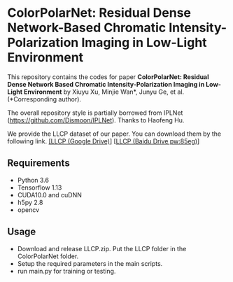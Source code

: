 # ColorPolarNet: Residual Dense Network-Based Chromatic Intensity-Polarization Imaging in Low-Light Environment
This repository contains the codes for paper **ColorPolarNet: Residual Dense Network Based Chromatic Intensity-Polarization Imaging in Low-Light Environment** by Xiuyu Xu, Minjie Wan*, Junyu Ge, et al. (*Corresponding author).

The overall repository style is partially borrowed from IPLNet (https://github.com/Dismoon/IPLNet). Thanks to Haofeng Hu.

We provide the LLCP dataset of our paper. You can download them by the following link.
[[LLCP (Google Drive)]](https://drive.google.com/file/d/18f4e7z4eakeYKGI8Hl7zRRZD--GSCPws/view?usp=sharing)
[[LLCP (Baidu Drive pw:85eg)](https://pan.baidu.com/s/1JaMtABYMhlKWJdsLy6QZnw?pwd=85eg)]

## Requirements
- Python 3.6
- Tensorflow 1.13
- CUDA10.0 and cuDNN
- h5py 2.8
- opencv
## Usage
- Download and release LLCP.zip. Put the LLCP folder in the ColorPolarNet folder. 
- Setup the required parameters in the main scripts.
- run main.py for training or testing.

